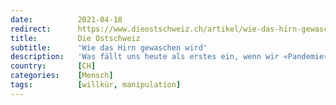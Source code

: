 ```yaml
---
date:          2021-04-18
redirect:      https://www.dieostschweiz.ch/artikel/wie-das-hirn-gewaschen-wird-NYQJAyQ
title:         Die Ostschweiz
subtitle:      'Wie das Hirn gewaschen wird'
description:   'Was fällt uns heute als erstes ein, wenn wir «Pandemie» hören? Natürlich «Lockdown», nichts anderes. Das ist kein Zufall.'
country:       [CH]
categories:    [Mensch]
tags:          [willkür, manipulation]
---
```

